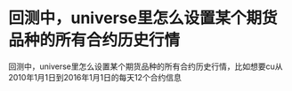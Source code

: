 # 回测中，universe里怎么设置某个期货品种的所有合约历史行情

回测中，universe里怎么设置某个期货品种的所有合约历史行情，比如想要cu从2010年1月1日到2016年1月1日的每天12个合约信息